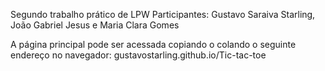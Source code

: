 Segundo trabalho prático de LPW
Participantes: Gustavo Saraiva Starling, João Gabriel Jesus e Maria Clara Gomes

A página principal pode ser acessada copiando o colando o seguinte endereço no navegador: gustavostarling.github.io/Tic-tac-toe

